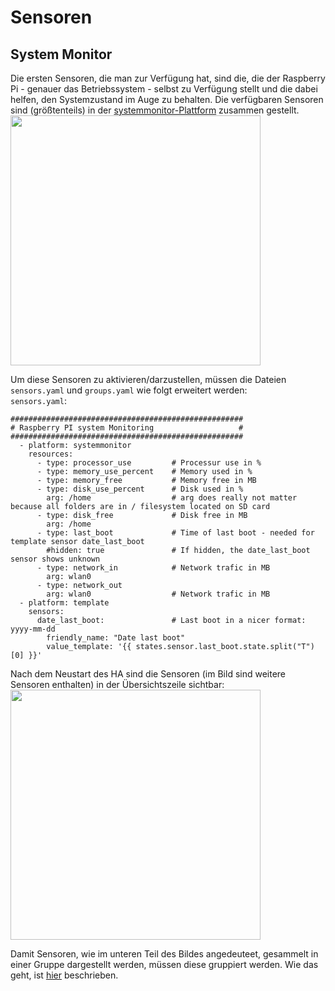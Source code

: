 # Sensoren
## System Monitor
Die ersten Sensoren, die man zur Verfügung hat, sind die, die der Raspberry Pi - genauer das Betriebssystem - selbst zu Verfügung stellt und die dabei helfen, den Systemzustand im Auge zu behalten. Die verfügbaren Sensoren sind (größtenteils) in der [systemmonitor-Plattform](https://www.home-assistant.io/components/sensor.systemmonitor) zusammen gestellt.  
<img src="../images4git/system_info.jpg" width="400">

Um diese Sensoren zu aktivieren/darzustellen, müssen die Dateien `sensors.yaml` und `groups.yaml` wie folgt erweitert werden:  
`sensors.yaml`:
```
####################################################
# Raspberry PI system Monitoring                   #
####################################################
  - platform: systemmonitor
    resources:
      - type: processor_use         # Processur use in %
      - type: memory_use_percent    # Memory used in %
      - type: memory_free           # Memory free in MB
      - type: disk_use_percent      # Disk used in %
        arg: /home                  # arg does really not matter because all folders are in / filesystem located on SD card
      - type: disk_free             # Disk free in MB
        arg: /home
      - type: last_boot             # Time of last boot - needed for template sensor date_last_boot
        #hidden: true               # If hidden, the date_last_boot sensor shows unknown
      - type: network_in            # Network trafic in MB
        arg: wlan0
      - type: network_out
        arg: wlan0                  # Network trafic in MB
  - platform: template
    sensors:
      date_last_boot:               # Last boot in a nicer format: yyyy-mm-dd
        friendly_name: "Date last boot"
        value_template: '{{ states.sensor.last_boot.state.split("T")[0] }}'
```

Nach dem Neustart des HA sind die Sensoren (im Bild sind weitere Sensoren enthalten) in der Übersichtszeile sichtbar:  
<img src="../images4git/sensors.jpg" width="400">

Damit Sensoren, wie im unteren Teil des Bildes angedeuteet, gesammelt in einer Gruppe dargestellt werden, müssen diese gruppiert werden. Wie das geht, ist [hier](../homeassistant_groups_tabs.md) beschrieben.  
